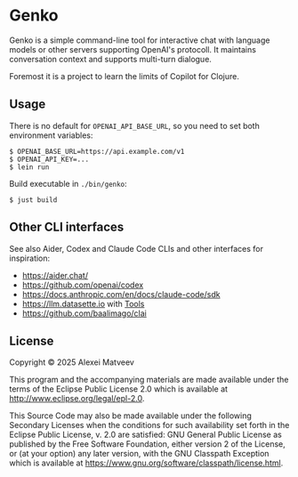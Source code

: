 # Genko

Genko is a simple command-line tool for interactive chat with language
models or other servers supporting OpenAI's protocoll. It maintains
conversation context and supports multi-turn dialogue.

Foremost it is a project to learn the limits of Copilot for Clojure.

## Usage

There is no default for `OPENAI_API_BASE_URL`, so you need to set
both environment variables:

    $ OPENAI_BASE_URL=https://api.example.com/v1
    $ OPENAI_API_KEY=...
    $ lein run

Build executable in `./bin/genko`:

    $ just build


## Other CLI interfaces

See also Aider, Codex and Claude Code CLIs and other interfaces for
inspiration:

* https://aider.chat/
* https://github.com/openai/codex
* https://docs.anthropic.com/en/docs/claude-code/sdk
* https://llm.datasette.io with
  [Tools](https://simonwillison.net/2025/May/27/llm-tools/)
* https://github.com/baalimago/clai


## License

Copyright © 2025 Alexei Matveev

This program and the accompanying materials are made available under the
terms of the Eclipse Public License 2.0 which is available at
http://www.eclipse.org/legal/epl-2.0.

This Source Code may also be made available under the following Secondary
Licenses when the conditions for such availability set forth in the Eclipse
Public License, v. 2.0 are satisfied: GNU General Public License as published by
the Free Software Foundation, either version 2 of the License, or (at your
option) any later version, with the GNU Classpath Exception which is available
at https://www.gnu.org/software/classpath/license.html.
